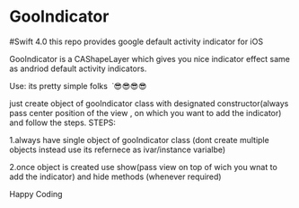 # GooIndicator
#Swift 4.0
this repo provides google default activity indicator for iOS

GooIndicator is a CAShapeLayer  which gives you nice indicator effect same as andriod default activity indicators.

Use:
its pretty simple folks  ˙😎😎😎😎

just create object of gooIndicator class with designated constructor(always pass center position of the view , on which you want to add the indicator) and follow the steps.
STEPS:

1.always have single object of gooIndicator class (dont create multiple objects instead use its refernece as ivar/instance varialbe)

2.once object is created  use show(pass view on top of wich you wnat to add the indicator) and hide methods (whenever required)

Happy Coding

